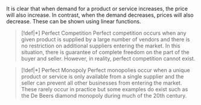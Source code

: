 It is clear that when demand for a product or service increases, the price will also increase. In contrast, when the demand decreases, prices will also decrease. These can be shown using linear functions.

>[!def|*] Perfect Competition
>Perfect competition occurs when any given product is supplied by a large number of vendors and there is no restriction on additional suppliers entering the market. In this situation, there is guarantee of complete freedom on the part of the buyer and seller. However, in reality, perfect competition cannot exist.

>[!def|*] Perfect Monopoly
>Perfect monopolies occur when a unique product or service is only available from a single supplier and the seller can prevent all other businesses from entering the market. These rarely occur in practice but some examples do exist such as the De Beers diamond monopoly during much of the 20th century.

